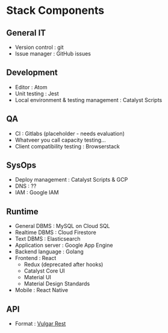# Stack Components

## General IT

* Version control : git
* Issue manager : GitHub issues

## Development

* Editor : Atom
* Unit testing : Jest
* Local environment & testing management : Catalyst Scripts

## QA

* CI : Gitlabs (placeholder - needs evaluation)
* Whatveer you call capacity testing...
* Client compatibility testing : Browserstack

## SysOps

* Deploy management : Catalyst Scripts & GCP
* DNS : ??
* IAM : Google IAM

## Runtime

* General DBMS : MySQL on Cloud SQL
* Realtime DBMS : Cloud Firestore
* Text DBMS : Elasticsearch
* Application server : Google App Engine
* Backend language : Golang
* Frontend : React
  * Redux (deprecated after hooks)
  * Catalyst Core UI
  * Material UI
  * Material Design Standards
* Mobile : React Native

## API

* Format : [Vulgar Rest](./Vuglar_REST.md)
